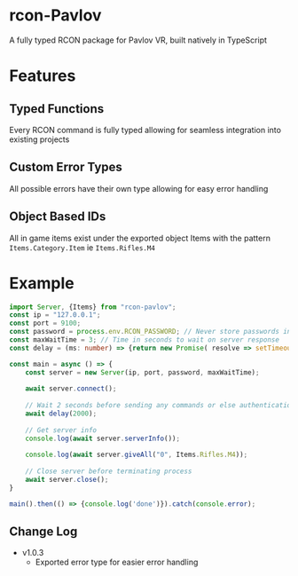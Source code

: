 # rcon-Pavlov
A fully typed RCON package for Pavlov VR, built natively in TypeScript

# Features
## Typed Functions
Every RCON command is fully typed allowing for seamless integration into existing projects

## Custom Error Types
All possible errors have their own type allowing for easy error handling

## Object Based IDs
All in game items exist under the exported object Items with the pattern `Items.Category.Item` ie `Items.Rifles.M4`

# Example

```ts
import Server, {Items} from "rcon-pavlov";
const ip = "127.0.0.1";
const port = 9100;
const password = process.env.RCON_PASSWORD; // Never store passwords in code
const maxWaitTime = 3; // Time in seconds to wait on server response
const delay = (ms: number) => {return new Promise( resolve => setTimeout(resolve, ms));}

const main = async () => {
    const server = new Server(ip, port, password, maxWaitTime);
    
    await server.connect();
    
    // Wait 2 seconds before sending any commands or else authentication may fail
    await delay(2000);
    
    // Get server info
    console.log(await server.serverInfo());
    
    console.log(await server.giveAll("0", Items.Rifles.M4));
    
    // Close server before terminating process
    await server.close();
}

main().then(() => {console.log('done')}).catch(console.error);
```

## Change Log
- v1.0.3
  - Exported error type for easier error handling

